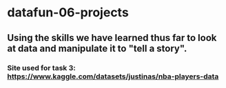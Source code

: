 # datafun-06-projects

## Using the skills we have learned thus far to look at data and manipulate it to "tell a story".

### Site used for task 3: https://www.kaggle.com/datasets/justinas/nba-players-data


